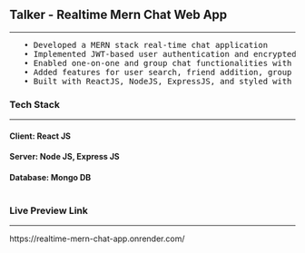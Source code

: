 <h2>Talker - Realtime Mern Chat Web App</h2>
<hr>
<pre>
   • Developed a MERN stack real-time chat application
   • Implemented JWT-based user authentication and encrypted password protection with bcryptjs 
   • Enabled one-on-one and group chat functionalities with real-time notifications using socket.io 
   • Added features for user search, friend addition, group creation, and management by group admins 
   • Built with ReactJS, NodeJS, ExpressJS, and styled with ChakraUI for full responsiveness.</pre>

   
<h3>Tech Stack</h3>
<hr>
<h4><b>Client:</b> React JS
<h4><b>Server:</b> Node JS, Express JS
<h4><b>Database:</b> Mongo DB
<br><br>

<h3>Live Preview Link</h3>
<hr>
<a>https://realtime-mern-chat-app.onrender.com/</a>
